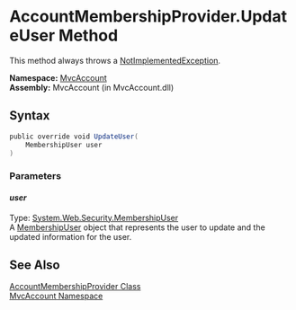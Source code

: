 AccountMembershipProvider.UpdateUser Method
===========================================
This method always throws a [NotImplementedException][1].

**Namespace:** [MvcAccount][2]  
**Assembly:** MvcAccount (in MvcAccount.dll)

Syntax
------

```csharp
public override void UpdateUser(
	MembershipUser user
)
```

### Parameters

#### *user*
Type: [System.Web.Security.MembershipUser][3]  
A [MembershipUser][3] object that represents the user to update and the updated information for the user.


See Also
--------
[AccountMembershipProvider Class][4]  
[MvcAccount Namespace][2]  

[1]: http://msdn2.microsoft.com/en-us/library/6byb74h9
[2]: ../README.md
[3]: http://msdn2.microsoft.com/en-us/library/d1b506ez
[4]: README.md